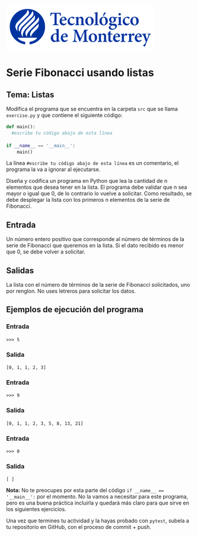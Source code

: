 ![Tec de Monterrey](../../images/logotecmty.png)
# Serie Fibonacci usando listas
## Tema: Listas

Modifica el programa que se encuentra en la carpeta `src` que se llama `exercise.py` y que contiene el siguiente código:

```python
def main():
  #escribe tu código abajo de esta línea

if __name__ == '__main__':
    main()
```

La línea `#escribe tu código abajo de esta línea` es un comentario, el programa la va a ignorar al ejecutarse.

Diseña y codifica un programa en Python que lea la cantidad de n elementos que desea tener en la lista.
El programa debe validar que n sea mayor o igual que 0, de lo contrario lo vuelve a solicitar. Como resultado, se debe desplegar la lista con los primeros n elementos de la serie de Fibonacci.

## Entrada
Un número entero positivo que corresponde al número de términos de la serie de Fibonacci que queremos en la lista. Si el dato recibido es menor que 0, se debe volver a solicitar.

## Salidas
La lista con el número de términos de la serie de Fibonacci solicitados, uno por renglon. No uses letreros para solicitar los datos.

## Ejemplos de ejecución del programa
### Entrada
```
>>> 5
```
### Salida
```
[0, 1, 1, 2, 3]
```
### Entrada
```
>>> 9
```
### Salida
```
[0, 1, 1, 2, 3, 5, 8, 13, 21]
```
### Entrada
```
>>> 0
```
### Salida
```
[ ]
```

**Nota:** No te preocupes por esta parte del código `if __name__ == '__main__':` por el momento. No la vamos a necesitar para este programa, pero es una buena práctica incluirla y quedará más claro para que sirve en los siguientes ejercicios.

Una vez que termines tu actividad y la hayas probado con `pytest`, subela a tu repositorio en GitHub, con el proceso de commit + push.
